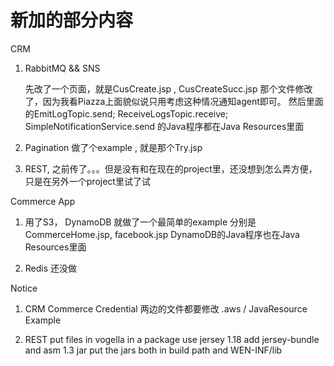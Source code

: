 # 新加的部分内容

CRM

1. RabbitMQ && SNS

	先改了一个页面，就是CusCreate.jsp , CusCreateSucc.jsp 那个文件修改了，因为我看Piazza上面貌似说只用考虑这种情况通知agent即可。 然后里面的EmitLogTopic.send; ReceiveLogsTopic.receive; SimpleNotificationService.send 的Java程序都在Java Resources里面

2. Pagination 做了个example , 就是那个Try.jsp

3. REST, 之前传了。。。但是没有和在现在的project里，还没想到怎么弄方便，只是在另外一个project里试了试



Commerce App

1. 用了S3， DynamoDB
   就做了一个最简单的example 分别是CommerceHome.jsp, facebook.jsp
   DynamoDB的Java程序也在Java Resources里面

2. Redis 还没做






Notice

1. CRM Commerce
   Credential 两边的文件都要修改 .aws / JavaResource Example

2. REST
put files in vogella in a package
use jersey 1.18
add jersey-bundle and asm 1.3 jar
put the jars both in build path and WEN-INF/lib
